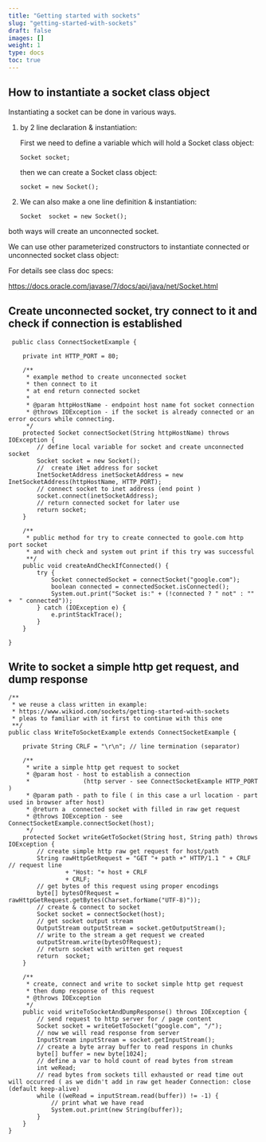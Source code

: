 ```yaml
---
title: "Getting started with sockets"
slug: "getting-started-with-sockets"
draft: false
images: []
weight: 1
type: docs
toc: true
---
```


## How to instantiate a socket class object
Instantiating a socket can be done in various ways. 

1. by 2 line declaration & instantiation:

    First we need to define a variable which will hold a Socket class object:

       Socket socket;

    then we can create a Socket class object:

       socket = new Socket();

2. We can also make a one line definition & instantiation: 

       Socket  socket = new Socket();

both ways will create an unconnected socket. 


We can use other parameterized constructors to instantiate connected or unconnected socket class object: 

For details see class doc specs: 

  https://docs.oracle.com/javase/7/docs/api/java/net/Socket.html





## Create unconnected socket, try connect to it and check if connection is established
     public class ConnectSocketExample {

        private int HTTP_PORT = 80;

        /**
         * example method to create unconnected socket
         * then connect to it
         * at end return connected socket
         *
         * @param httpHostName - endpoint host name fot socket connection
         * @throws IOException - if the socket is already connected or an error occurs while connecting.
         */
        protected Socket connectSocket(String httpHostName) throws IOException {
            // define local variable for socket and create unconnected socket
            Socket socket = new Socket();
            //  create iNet address for socket
            InetSocketAddress inetSocketAddress = new InetSocketAddress(httpHostName, HTTP_PORT);
            // connect socket to inet address (end point )
            socket.connect(inetSocketAddress);
            // return connected socket for later use 
            return socket;
        }
        
        /** 
         * public method for try to create connected to goole.com http port socket 
         * and with check and system out print if this try was successful
         **/
        public void createAndCheckIfConnected() {
            try {
                Socket connectedSocket = connectSocket("google.com");
                boolean connected = connectedSocket.isConnected();
                System.out.print("Socket is:" + (!connected ? " not" : "" +  " connected"));
            } catch (IOException e) {
                e.printStackTrace();
            }
        }

    }

## Write to socket a simple  http get request, and dump response
   
    /** 
     * we reuse a class written in example:
     * https://www.wikiod.com/sockets/getting-started-with-sockets
     * pleas to familiar with it first to continue with this one 
     **/
    public class WriteToSocketExample extends ConnectSocketExample {

        private String CRLF = "\r\n"; // line termination (separator)

        /**
         * write a simple http get request to socket
         * @param host - host to establish a connection
         *               (http server - see ConnectSocketExample HTTP_PORT )
         * @param path - path to file ( in this case a url location - part used in browser after host)
         * @return a  connected socket with filled in raw get request
         * @throws IOException - see ConnectSocketExample.connectSocket(host);
         */
        protected Socket writeGetToSocket(String host, String path) throws IOException {
            // create simple http raw get request for host/path
            String rawHttpGetRequest = "GET "+ path +" HTTP/1.1 " + CRLF  // request line
                    + "Host: "+ host + CRLF
                    + CRLF;
            // get bytes of this request using proper encodings
            byte[] bytesOfRequest = rawHttpGetRequest.getBytes(Charset.forName("UTF-8)"));
            // create & connect to socket
            Socket socket = connectSocket(host);
            // get socket output stream
            OutputStream outputStream = socket.getOutputStream();
            // write to the stream a get request we created
            outputStream.write(bytesOfRequest);
            // return socket with written get request
            return  socket;
        }

        /**
         * create, connect and write to socket simple http get request
         * then dump response of this request
         * @throws IOException
         */
        public void writeToSocketAndDumpResponse() throws IOException {
            // send request to http server for / page content
            Socket socket = writeGetToSocket("google.com", "/");
            // now we will read response from server
            InputStream inputStream = socket.getInputStream();
            // create a byte array buffer to read respons in chunks
            byte[] buffer = new byte[1024];
            // define a var to hold count of read bytes from stream
            int weRead;
            // read bytes from sockets till exhausted or read time out will occurred ( as we didn't add in raw get header Connection: close (default keep-alive)
            while ((weRead = inputStream.read(buffer)) != -1) {
                // print what we have read
                System.out.print(new String(buffer));
            }
        }
    }

